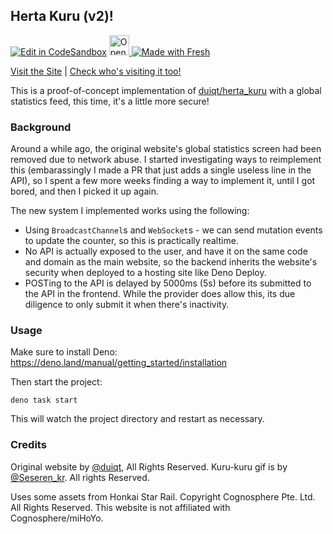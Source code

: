 ## Herta Kuru (v2)!

[![Edit in CodeSandbox](https://assets.codesandbox.io/github/button-edit-lime.svg)](https://codesandbox.io/p/github/sr229/kuru-kuru)
<a href="https://idx.google.com/import?url=https%3A%2F%2Fgithub.com%2Fsr229%2Fkuru-kuru">
  <img
    height="32"
    alt="Open in IDX"
    src="https://cdn.idx.dev/btn/open_purple_32.svg">
</a>
[![Made with Fresh](https://fresh.deno.dev/fresh-badge.svg)](https://fresh.deno.dev)

[Visit the Site](https://herta.deno.dev/) |
[Check who's visiting it too!](https://takeback.bysourfruit.com/tracked/herta.deno.dev)

This is a proof-of-concept implementation of
[duiqt/herta_kuru](https://github.com/duiqt/herta_kuru) with a global statistics
feed, this time, it's a little more secure!

### Background

Around a while ago, the original website's global statistics screen had been
removed due to network abuse. I started investigating ways to reimplement this
(embarassingly I made a PR that just adds a single useless line in the API), so
I spent a few more weeks finding a way to implement it, until I got bored, and
then I picked it up again.

The new system I implemented works using the following:

- Using `BroadcastChannel`s and `WebSocket`s - we can send mutation events to
  update the counter, so this is practically realtime.
- No API is actually exposed to the user, and have it on the same code and
  domain as the main website, so the backend inherits the website's security
  when deployed to a hosting site like Deno Deploy.
- POSTing to the API is delayed by 5000ms (5s) before its submitted to the API
  in the frontend. While the provider does allow this, its due diligence to only
  submit it when there's inactivity.

### Usage

Make sure to install Deno: https://deno.land/manual/getting_started/installation

Then start the project:

```
deno task start
```

This will watch the project directory and restart as necessary.

### Credits

Original website by [@duiqt](https://github.com/duiqt/herta_kuru), All Rights
Reserved. Kuru-kuru gif is by [@Seseren_kr](https://twitter.com/Seseren_kr). All
rights Reserved.

Uses some assets from Honkai Star Rail. Copyright Cognosphere Pte. Ltd. All
Rights Reserved. This website is not affiliated with Cognosphere/miHoYo.
